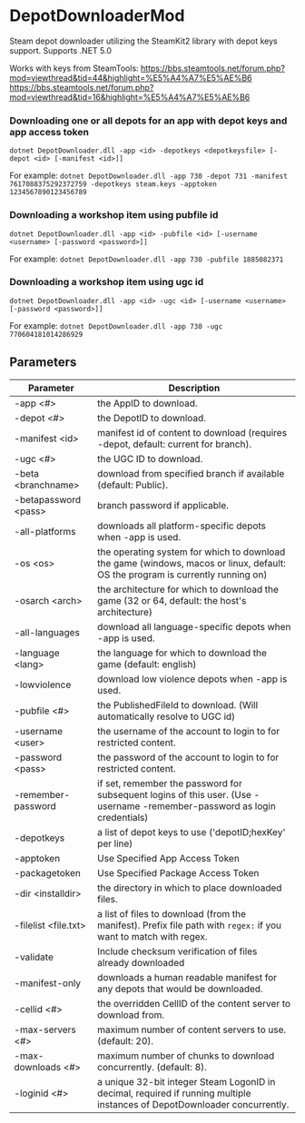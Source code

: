 DepotDownloaderMod
===============

Steam depot downloader utilizing the SteamKit2 library with depot keys support. Supports .NET 5.0 

Works with keys from SteamTools: 
https://bbs.steamtools.net/forum.php?mod=viewthread&tid=44&highlight=%E5%A4%A7%E5%AE%B6 
https://bbs.steamtools.net/forum.php?mod=viewthread&tid=16&highlight=%E5%A4%A7%E5%AE%B6 


### Downloading one or all depots for an app with depot keys and app access token
```
dotnet DepotDownloader.dll -app <id> -depotkeys <depotkeysfile> [-depot <id> [-manifest <id>]] 
```

For example: `dotnet DepotDownloader.dll -app 730 -depot 731 -manifest 7617088375292372759 -depotkeys steam.keys -apptoken 1234567890123456789`

### Downloading a workshop item using pubfile id
```
dotnet DepotDownloader.dll -app <id> -pubfile <id> [-username <username> [-password <password>]]
```

For example: `dotnet DepotDownloader.dll -app 730 -pubfile 1885082371`

### Downloading a workshop item using ugc id
```
dotnet DepotDownloader.dll -app <id> -ugc <id> [-username <username> [-password <password>]]
```

For example: `dotnet DepotDownloader.dll -app 730 -ugc 770604181014286929`

## Parameters

Parameter | Description
--------- | -----------
-app \<#>				    | the AppID to download.
-depot \<#>				    | the DepotID to download.
-manifest \<id>			    | manifest id of content to download (requires -depot, default: current for branch).
-ugc \<#>				    | the UGC ID to download.
-beta \<branchname>		    | download from specified branch if available (default: Public).
-betapassword \<pass>	    | branch password if applicable.
-all-platforms			    | downloads all platform-specific depots when -app is used.
-os \<os>				    | the operating system for which to download the game (windows, macos or linux, default: OS the program is currently running on)
-osarch \<arch>			    | the architecture for which to download the game (32 or 64, default: the host's architecture)
-all-languages			    | download all language-specific depots when -app is used.
-language \<lang>		    | the language for which to download the game (default: english)
-lowviolence			    | download low violence depots when -app is used.
-pubfile \<#>			    | the PublishedFileId to download. (Will automatically resolve to UGC id)
-username \<user>		    | the username of the account to login to for restricted content.
-password \<pass>		    | the password of the account to login to for restricted content.
-remember-password		    | if set, remember the password for subsequent logins of this user. (Use -username <username> -remember-password as login credentials)
-depotkeys <depotkeysfile>  | a list of depot keys to use ('depotID;hexKey' per line)
-apptoken <apptoken>        | Use Specified App Access Token
-packagetoken <packagetoken>| Use Specified Package Access Token
-dir \<installdir>		    | the directory in which to place downloaded files.
-filelist \<file.txt>	    | a list of files to download (from the manifest). Prefix file path with `regex:` if you want to match with regex.
-validate				    | Include checksum verification of files already downloaded
-manifest-only			    | downloads a human readable manifest for any depots that would be downloaded.
-cellid \<#>			    | the overridden CellID of the content server to download from.
-max-servers \<#>		    | maximum number of content servers to use. (default: 20).
-max-downloads \<#>		    | maximum number of chunks to download concurrently. (default: 8).
-loginid \<#>			    | a unique 32-bit integer Steam LogonID in decimal, required if running multiple instances of DepotDownloader concurrently.

